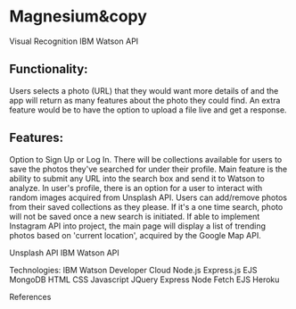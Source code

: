 # Magnesium&copy

Visual Recognition IBM Watson API

## Functionality:

Users selects a photo (URL) that they would want more details of and the app will return as many features about the photo they could find. An extra feature would be to have the option to upload a file live and get a response.

## Features:

Option to Sign Up or Log In. There will be collections available for users to save the photos they've searched for under their profile. Main feature is the ability to submit any URL into the search box and send it to Watson to analyze. In user's profile, there is an option for a user to interact with random images acquired from Unsplash API. Users can add/remove photos from their saved collections as they please. If it's a one time search, photo will not be saved once a new search is initiated. If able to implement Instagram API into project, the main page will display a list of trending photos based on 'current location', acquired by the Google Map API. 


Unsplash API
IBM Watson API


Technologies:
IBM Watson Developer Cloud
Node.js
Express.js
EJS
MongoDB
HTML
CSS
Javascript
JQuery
Express
Node
Fetch
EJS
Heroku

References


